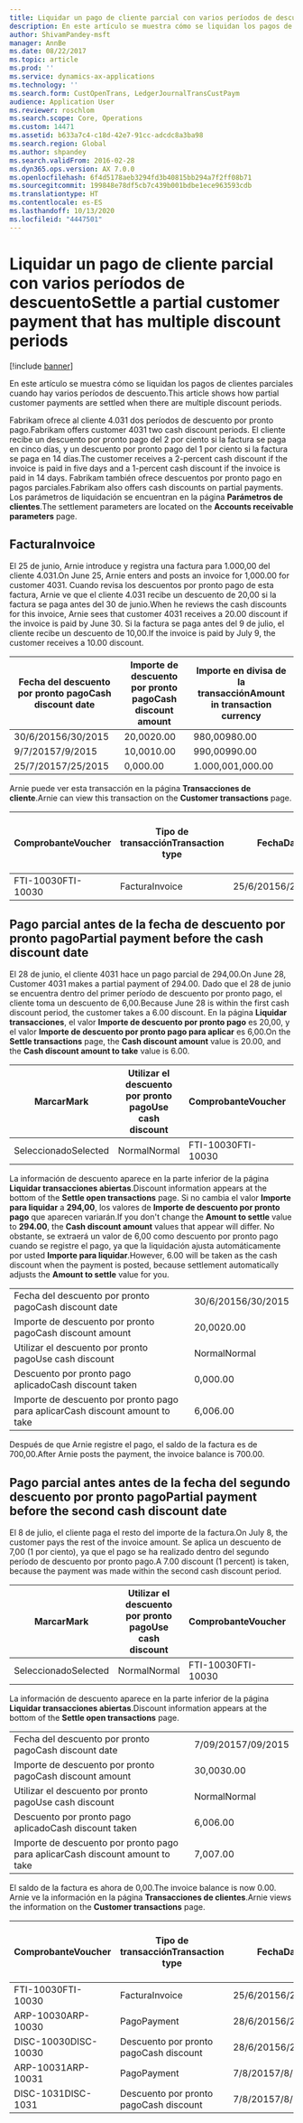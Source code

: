 ```yaml
---
title: Liquidar un pago de cliente parcial con varios períodos de descuento
description: En este artículo se muestra cómo se liquidan los pagos de clientes parciales cuando hay varios períodos de descuento.
author: ShivamPandey-msft
manager: AnnBe
ms.date: 08/22/2017
ms.topic: article
ms.prod: ''
ms.service: dynamics-ax-applications
ms.technology: ''
ms.search.form: CustOpenTrans, LedgerJournalTransCustPaym
audience: Application User
ms.reviewer: roschlom
ms.search.scope: Core, Operations
ms.custom: 14471
ms.assetid: b633a7c4-c18d-42e7-91cc-adcdc8a3ba98
ms.search.region: Global
ms.author: shpandey
ms.search.validFrom: 2016-02-28
ms.dyn365.ops.version: AX 7.0.0
ms.openlocfilehash: 6f4d5178aeb3294fd3b40815bb294a7f2ff08b71
ms.sourcegitcommit: 199848e78df5cb7c439b001bdbe1ece963593cdb
ms.translationtype: HT
ms.contentlocale: es-ES
ms.lasthandoff: 10/13/2020
ms.locfileid: "4447501"
---
```

# <a name="settle-a-partial-customer-payment-that-has-multiple-discount-periods"></a><span data-ttu-id="6c8ed-103">Liquidar un pago de cliente parcial con varios períodos de descuento</span><span class="sxs-lookup"><span data-stu-id="6c8ed-103">Settle a partial customer payment that has multiple discount periods</span></span>

[!include [banner](../includes/banner.md)]

<span data-ttu-id="6c8ed-104">En este artículo se muestra cómo se liquidan los pagos de clientes parciales cuando hay varios períodos de descuento.</span><span class="sxs-lookup"><span data-stu-id="6c8ed-104">This article shows how partial customer payments are settled when there are multiple discount periods.</span></span>

<span data-ttu-id="6c8ed-105">Fabrikam ofrece al cliente 4.031 dos períodos de descuento por pronto pago.</span><span class="sxs-lookup"><span data-stu-id="6c8ed-105">Fabrikam offers customer 4031 two cash discount periods.</span></span> <span data-ttu-id="6c8ed-106">El cliente recibe un descuento por pronto pago del 2 por ciento si la factura se paga en cinco días, y un descuento por pronto pago del 1 por ciento si la factura se paga en 14 días.</span><span class="sxs-lookup"><span data-stu-id="6c8ed-106">The customer receives a 2-percent cash discount if the invoice is paid in five days and a 1-percent cash discount if the invoice is paid in 14 days.</span></span> <span data-ttu-id="6c8ed-107">Fabrikam también ofrece descuentos por pronto pago en pagos parciales.</span><span class="sxs-lookup"><span data-stu-id="6c8ed-107">Fabrikam also offers cash discounts on partial payments.</span></span> <span data-ttu-id="6c8ed-108">Los parámetros de liquidación se encuentran en la página **Parámetros de clientes**.</span><span class="sxs-lookup"><span data-stu-id="6c8ed-108">The settlement parameters are located on the **Accounts receivable parameters** page.</span></span>

## <a name="invoice"></a><span data-ttu-id="6c8ed-109">Factura</span><span class="sxs-lookup"><span data-stu-id="6c8ed-109">Invoice</span></span>
<span data-ttu-id="6c8ed-110">El 25 de junio, Arnie introduce y registra una factura para 1.000,00 del cliente 4.031.</span><span class="sxs-lookup"><span data-stu-id="6c8ed-110">On June 25, Arnie enters and posts an invoice for 1,000.00 for customer 4031.</span></span> <span data-ttu-id="6c8ed-111">Cuando revisa los descuentos por pronto pago de esta factura, Arnie ve que el cliente 4.031 recibe un descuento de 20,00 si la factura se paga antes del 30 de junio.</span><span class="sxs-lookup"><span data-stu-id="6c8ed-111">When he reviews the cash discounts for this invoice, Arnie sees that customer 4031 receives a 20.00 discount if the invoice is paid by June 30.</span></span> <span data-ttu-id="6c8ed-112">Si la factura se paga antes del 9 de julio, el cliente recibe un descuento de 10,00.</span><span class="sxs-lookup"><span data-stu-id="6c8ed-112">If the invoice is paid by July 9, the customer receives a 10.00 discount.</span></span>

| <span data-ttu-id="6c8ed-113">Fecha del descuento por pronto pago</span><span class="sxs-lookup"><span data-stu-id="6c8ed-113">Cash discount date</span></span> | <span data-ttu-id="6c8ed-114">Importe de descuento por pronto pago</span><span class="sxs-lookup"><span data-stu-id="6c8ed-114">Cash discount amount</span></span> | <span data-ttu-id="6c8ed-115">Importe en divisa de la transacción</span><span class="sxs-lookup"><span data-stu-id="6c8ed-115">Amount in transaction currency</span></span> |
|--------------------|----------------------|--------------------------------|
| <span data-ttu-id="6c8ed-116">30/6/2015</span><span class="sxs-lookup"><span data-stu-id="6c8ed-116">6/30/2015</span></span>          | <span data-ttu-id="6c8ed-117">20,00</span><span class="sxs-lookup"><span data-stu-id="6c8ed-117">20.00</span></span>                | <span data-ttu-id="6c8ed-118">980,00</span><span class="sxs-lookup"><span data-stu-id="6c8ed-118">980.00</span></span>                         |
| <span data-ttu-id="6c8ed-119">9/7/2015</span><span class="sxs-lookup"><span data-stu-id="6c8ed-119">7/9/2015</span></span>           | <span data-ttu-id="6c8ed-120">10,00</span><span class="sxs-lookup"><span data-stu-id="6c8ed-120">10.00</span></span>                | <span data-ttu-id="6c8ed-121">990,00</span><span class="sxs-lookup"><span data-stu-id="6c8ed-121">990.00</span></span>                         |
| <span data-ttu-id="6c8ed-122">25/7/2015</span><span class="sxs-lookup"><span data-stu-id="6c8ed-122">7/25/2015</span></span>          | <span data-ttu-id="6c8ed-123">0,00</span><span class="sxs-lookup"><span data-stu-id="6c8ed-123">0.00</span></span>                 | <span data-ttu-id="6c8ed-124">1.000,00</span><span class="sxs-lookup"><span data-stu-id="6c8ed-124">1,000.00</span></span>                       |

<span data-ttu-id="6c8ed-125">Arnie puede ver esta transacción en la página **Transacciones de cliente**.</span><span class="sxs-lookup"><span data-stu-id="6c8ed-125">Arnie can view this transaction on the **Customer transactions** page.</span></span>

| <span data-ttu-id="6c8ed-126">Comprobante</span><span class="sxs-lookup"><span data-stu-id="6c8ed-126">Voucher</span></span>   | <span data-ttu-id="6c8ed-127">Tipo de transacción</span><span class="sxs-lookup"><span data-stu-id="6c8ed-127">Transaction type</span></span> | <span data-ttu-id="6c8ed-128">Fecha</span><span class="sxs-lookup"><span data-stu-id="6c8ed-128">Date</span></span>      | <span data-ttu-id="6c8ed-129">Factura</span><span class="sxs-lookup"><span data-stu-id="6c8ed-129">Invoice</span></span> | <span data-ttu-id="6c8ed-130">Importe en débito en divisa de transacción</span><span class="sxs-lookup"><span data-stu-id="6c8ed-130">Amount in transaction currency debit</span></span> | <span data-ttu-id="6c8ed-131">Importe en crédito en divisa de transacción</span><span class="sxs-lookup"><span data-stu-id="6c8ed-131">Amount in transaction currency credit</span></span> | <span data-ttu-id="6c8ed-132">Saldo</span><span class="sxs-lookup"><span data-stu-id="6c8ed-132">Balance</span></span>  | <span data-ttu-id="6c8ed-133">Divisa</span><span class="sxs-lookup"><span data-stu-id="6c8ed-133">Currency</span></span> |
|-----------|------------------|-----------|---------|--------------------------------------|---------------------------------------|----------|----------|
| <span data-ttu-id="6c8ed-134">FTI-10030</span><span class="sxs-lookup"><span data-stu-id="6c8ed-134">FTI-10030</span></span> | <span data-ttu-id="6c8ed-135">Factura</span><span class="sxs-lookup"><span data-stu-id="6c8ed-135">Invoice</span></span>          | <span data-ttu-id="6c8ed-136">25/6/2015</span><span class="sxs-lookup"><span data-stu-id="6c8ed-136">6/25/2015</span></span> | <span data-ttu-id="6c8ed-137">10030</span><span class="sxs-lookup"><span data-stu-id="6c8ed-137">10030</span></span>   | <span data-ttu-id="6c8ed-138">1.000,00</span><span class="sxs-lookup"><span data-stu-id="6c8ed-138">1,000.00</span></span>                             |                                       | <span data-ttu-id="6c8ed-139">1.000,00</span><span class="sxs-lookup"><span data-stu-id="6c8ed-139">1,000.00</span></span> | <span data-ttu-id="6c8ed-140">USD</span><span class="sxs-lookup"><span data-stu-id="6c8ed-140">USD</span></span>      |

## <a name="partial-payment-before-the-cash-discount-date"></a><span data-ttu-id="6c8ed-141">Pago parcial antes de la fecha de descuento por pronto pago</span><span class="sxs-lookup"><span data-stu-id="6c8ed-141">Partial payment before the cash discount date</span></span>
<span data-ttu-id="6c8ed-142">El 28 de junio, el cliente 4031 hace un pago parcial de 294,00.</span><span class="sxs-lookup"><span data-stu-id="6c8ed-142">On June 28, Customer 4031 makes a partial payment of 294.00.</span></span> <span data-ttu-id="6c8ed-143">Dado que el 28 de junio se encuentra dentro del primer período de descuento por pronto pago, el cliente toma un descuento de 6,00.</span><span class="sxs-lookup"><span data-stu-id="6c8ed-143">Because June 28 is within the first cash discount period, the customer takes a 6.00 discount.</span></span> <span data-ttu-id="6c8ed-144">En la página **Liquidar transacciones**, el valor **Importe de descuento por pronto pago** es 20,00, y el valor **Importe de descuento por pronto pago para aplicar** es 6,00.</span><span class="sxs-lookup"><span data-stu-id="6c8ed-144">On the **Settle transactions** page, the **Cash discount amount** value is 20.00, and the **Cash discount amount to take** value is 6.00.</span></span>

| <span data-ttu-id="6c8ed-145">Marcar</span><span class="sxs-lookup"><span data-stu-id="6c8ed-145">Mark</span></span>     | <span data-ttu-id="6c8ed-146">Utilizar el descuento por pronto pago</span><span class="sxs-lookup"><span data-stu-id="6c8ed-146">Use cash discount</span></span> | <span data-ttu-id="6c8ed-147">Comprobante</span><span class="sxs-lookup"><span data-stu-id="6c8ed-147">Voucher</span></span>   | <span data-ttu-id="6c8ed-148">Cuenta</span><span class="sxs-lookup"><span data-stu-id="6c8ed-148">Account</span></span> | <span data-ttu-id="6c8ed-149">Fecha</span><span class="sxs-lookup"><span data-stu-id="6c8ed-149">Date</span></span>      | <span data-ttu-id="6c8ed-150">Fecha de vencimiento</span><span class="sxs-lookup"><span data-stu-id="6c8ed-150">Due date</span></span>  | <span data-ttu-id="6c8ed-151">Factura</span><span class="sxs-lookup"><span data-stu-id="6c8ed-151">Invoice</span></span> | <span data-ttu-id="6c8ed-152">Importe en divisa de la transacción</span><span class="sxs-lookup"><span data-stu-id="6c8ed-152">Amount in transaction currency</span></span> | <span data-ttu-id="6c8ed-153">Divisa</span><span class="sxs-lookup"><span data-stu-id="6c8ed-153">Currency</span></span> | <span data-ttu-id="6c8ed-154">Importe para liquidar</span><span class="sxs-lookup"><span data-stu-id="6c8ed-154">Amount to settle</span></span> |
|----------|-------------------|-----------|---------|-----------|-----------|---------|--------------------------------|----------|------------------|
| <span data-ttu-id="6c8ed-155">Seleccionado</span><span class="sxs-lookup"><span data-stu-id="6c8ed-155">Selected</span></span> | <span data-ttu-id="6c8ed-156">Normal</span><span class="sxs-lookup"><span data-stu-id="6c8ed-156">Normal</span></span>            | <span data-ttu-id="6c8ed-157">FTI-10030</span><span class="sxs-lookup"><span data-stu-id="6c8ed-157">FTI-10030</span></span> | <span data-ttu-id="6c8ed-158">4031</span><span class="sxs-lookup"><span data-stu-id="6c8ed-158">4031</span></span>    | <span data-ttu-id="6c8ed-159">25/6/2015</span><span class="sxs-lookup"><span data-stu-id="6c8ed-159">6/25/2015</span></span> | <span data-ttu-id="6c8ed-160">25/7/2015</span><span class="sxs-lookup"><span data-stu-id="6c8ed-160">7/25/2015</span></span> | <span data-ttu-id="6c8ed-161">10030</span><span class="sxs-lookup"><span data-stu-id="6c8ed-161">10030</span></span>   | <span data-ttu-id="6c8ed-162">1.000,00</span><span class="sxs-lookup"><span data-stu-id="6c8ed-162">1,000.00</span></span>                       | <span data-ttu-id="6c8ed-163">USD</span><span class="sxs-lookup"><span data-stu-id="6c8ed-163">USD</span></span>      | <span data-ttu-id="6c8ed-164">294,00</span><span class="sxs-lookup"><span data-stu-id="6c8ed-164">294.00</span></span>           |

<span data-ttu-id="6c8ed-165">La información de descuento aparece en la parte inferior de la página **Liquidar transacciones abiertas**.</span><span class="sxs-lookup"><span data-stu-id="6c8ed-165">Discount information appears at the bottom of the **Settle open transactions** page.</span></span> <span data-ttu-id="6c8ed-166">Si no cambia el valor **Importe para liquidar** a **294,00**, los valores de **Importe de descuento por pronto pago** que aparecen variarán.</span><span class="sxs-lookup"><span data-stu-id="6c8ed-166">If you don't change the **Amount to settle** value to **294.00**, the **Cash discount amount** values that appear will differ.</span></span> <span data-ttu-id="6c8ed-167">No obstante, se extraerá un valor de 6,00 como descuento por pronto pago cuando se registre el pago, ya que la liquidación ajusta automáticamente por usted **Importe para liquidar**.</span><span class="sxs-lookup"><span data-stu-id="6c8ed-167">However, 6.00 will be taken as the cash discount when the payment is posted, because settlement automatically adjusts the **Amount to settle** value for you.</span></span>

|                              |           |
|------------------------------|-----------|
| <span data-ttu-id="6c8ed-168">Fecha del descuento por pronto pago</span><span class="sxs-lookup"><span data-stu-id="6c8ed-168">Cash discount date</span></span>           | <span data-ttu-id="6c8ed-169">30/6/2015</span><span class="sxs-lookup"><span data-stu-id="6c8ed-169">6/30/2015</span></span> |
| <span data-ttu-id="6c8ed-170">Importe de descuento por pronto pago</span><span class="sxs-lookup"><span data-stu-id="6c8ed-170">Cash discount amount</span></span>         | <span data-ttu-id="6c8ed-171">20,00</span><span class="sxs-lookup"><span data-stu-id="6c8ed-171">20.00</span></span>     |
| <span data-ttu-id="6c8ed-172">Utilizar el descuento por pronto pago</span><span class="sxs-lookup"><span data-stu-id="6c8ed-172">Use cash discount</span></span>            | <span data-ttu-id="6c8ed-173">Normal</span><span class="sxs-lookup"><span data-stu-id="6c8ed-173">Normal</span></span>    |
| <span data-ttu-id="6c8ed-174">Descuento por pronto pago aplicado</span><span class="sxs-lookup"><span data-stu-id="6c8ed-174">Cash discount taken</span></span>          | <span data-ttu-id="6c8ed-175">0,00</span><span class="sxs-lookup"><span data-stu-id="6c8ed-175">0.00</span></span>      |
| <span data-ttu-id="6c8ed-176">Importe de descuento por pronto pago para aplicar</span><span class="sxs-lookup"><span data-stu-id="6c8ed-176">Cash discount amount to take</span></span> | <span data-ttu-id="6c8ed-177">6,00</span><span class="sxs-lookup"><span data-stu-id="6c8ed-177">6.00</span></span>      |

<span data-ttu-id="6c8ed-178">Después de que Arnie registre el pago, el saldo de la factura es de 700,00.</span><span class="sxs-lookup"><span data-stu-id="6c8ed-178">After Arnie posts the payment, the invoice balance is 700.00.</span></span>

## <a name="partial-payment-before-the-second-cash-discount-date"></a><span data-ttu-id="6c8ed-179">Pago parcial antes antes de la fecha del segundo descuento por pronto pago</span><span class="sxs-lookup"><span data-stu-id="6c8ed-179">Partial payment before the second cash discount date</span></span>
<span data-ttu-id="6c8ed-180">El 8 de julio, el cliente paga el resto del importe de la factura.</span><span class="sxs-lookup"><span data-stu-id="6c8ed-180">On July 8, the customer pays the rest of the invoice amount.</span></span> <span data-ttu-id="6c8ed-181">Se aplica un descuento de 7,00 (1 por ciento), ya que el pago se ha realizado dentro del segundo período de descuento por pronto pago.</span><span class="sxs-lookup"><span data-stu-id="6c8ed-181">A 7.00 discount (1 percent) is taken, because the payment was made within the second cash discount period.</span></span>

| <span data-ttu-id="6c8ed-182">Marcar</span><span class="sxs-lookup"><span data-stu-id="6c8ed-182">Mark</span></span>     | <span data-ttu-id="6c8ed-183">Utilizar el descuento por pronto pago</span><span class="sxs-lookup"><span data-stu-id="6c8ed-183">Use cash discount</span></span> | <span data-ttu-id="6c8ed-184">Comprobante</span><span class="sxs-lookup"><span data-stu-id="6c8ed-184">Voucher</span></span>   | <span data-ttu-id="6c8ed-185">Cuenta</span><span class="sxs-lookup"><span data-stu-id="6c8ed-185">Account</span></span> | <span data-ttu-id="6c8ed-186">Fecha</span><span class="sxs-lookup"><span data-stu-id="6c8ed-186">Date</span></span>      | <span data-ttu-id="6c8ed-187">Fecha de vencimiento</span><span class="sxs-lookup"><span data-stu-id="6c8ed-187">Due date</span></span>  | <span data-ttu-id="6c8ed-188">Factura</span><span class="sxs-lookup"><span data-stu-id="6c8ed-188">Invoice</span></span> | <span data-ttu-id="6c8ed-189">Importe en débito en divisa de transacción</span><span class="sxs-lookup"><span data-stu-id="6c8ed-189">Amount in transaction currency debit</span></span> | <span data-ttu-id="6c8ed-190">Importe en crédito en divisa de transacción</span><span class="sxs-lookup"><span data-stu-id="6c8ed-190">Amount in transaction currency credit</span></span> | <span data-ttu-id="6c8ed-191">Divisa</span><span class="sxs-lookup"><span data-stu-id="6c8ed-191">Currency</span></span> | <span data-ttu-id="6c8ed-192">Importe para liquidar</span><span class="sxs-lookup"><span data-stu-id="6c8ed-192">Amount to settle</span></span> |
|----------|-------------------|-----------|---------|-----------|-----------|---------|--------------------------------------|---------------------------------------|----------|------------------|
| <span data-ttu-id="6c8ed-193">Seleccionado</span><span class="sxs-lookup"><span data-stu-id="6c8ed-193">Selected</span></span> | <span data-ttu-id="6c8ed-194">Normal</span><span class="sxs-lookup"><span data-stu-id="6c8ed-194">Normal</span></span>            | <span data-ttu-id="6c8ed-195">FTI-10030</span><span class="sxs-lookup"><span data-stu-id="6c8ed-195">FTI-10030</span></span> | <span data-ttu-id="6c8ed-196">4031</span><span class="sxs-lookup"><span data-stu-id="6c8ed-196">4031</span></span>    | <span data-ttu-id="6c8ed-197">25/6/2015</span><span class="sxs-lookup"><span data-stu-id="6c8ed-197">6/25/2015</span></span> | <span data-ttu-id="6c8ed-198">25/7/2015</span><span class="sxs-lookup"><span data-stu-id="6c8ed-198">7/25/2015</span></span> | <span data-ttu-id="6c8ed-199">10030</span><span class="sxs-lookup"><span data-stu-id="6c8ed-199">10030</span></span>   | <span data-ttu-id="6c8ed-200">700,00</span><span class="sxs-lookup"><span data-stu-id="6c8ed-200">700.00</span></span>                               |                                       | <span data-ttu-id="6c8ed-201">USD</span><span class="sxs-lookup"><span data-stu-id="6c8ed-201">USD</span></span>      | <span data-ttu-id="6c8ed-202">693,00</span><span class="sxs-lookup"><span data-stu-id="6c8ed-202">693.00</span></span>           |

<span data-ttu-id="6c8ed-203">La información de descuento aparece en la parte inferior de la página **Liquidar transacciones abiertas**.</span><span class="sxs-lookup"><span data-stu-id="6c8ed-203">Discount information appears at the bottom of the **Settle open transactions** page.</span></span>

|                              |           |
|------------------------------|-----------|
| <span data-ttu-id="6c8ed-204">Fecha del descuento por pronto pago</span><span class="sxs-lookup"><span data-stu-id="6c8ed-204">Cash discount date</span></span>           | <span data-ttu-id="6c8ed-205">7/09/2015</span><span class="sxs-lookup"><span data-stu-id="6c8ed-205">7/09/2015</span></span> |
| <span data-ttu-id="6c8ed-206">Importe de descuento por pronto pago</span><span class="sxs-lookup"><span data-stu-id="6c8ed-206">Cash discount amount</span></span>         | <span data-ttu-id="6c8ed-207">30,00</span><span class="sxs-lookup"><span data-stu-id="6c8ed-207">30.00</span></span>     |
| <span data-ttu-id="6c8ed-208">Utilizar el descuento por pronto pago</span><span class="sxs-lookup"><span data-stu-id="6c8ed-208">Use cash discount</span></span>            | <span data-ttu-id="6c8ed-209">Normal</span><span class="sxs-lookup"><span data-stu-id="6c8ed-209">Normal</span></span>    |
| <span data-ttu-id="6c8ed-210">Descuento por pronto pago aplicado</span><span class="sxs-lookup"><span data-stu-id="6c8ed-210">Cash discount taken</span></span>          | <span data-ttu-id="6c8ed-211">6,00</span><span class="sxs-lookup"><span data-stu-id="6c8ed-211">6.00</span></span>      |
| <span data-ttu-id="6c8ed-212">Importe de descuento por pronto pago para aplicar</span><span class="sxs-lookup"><span data-stu-id="6c8ed-212">Cash discount amount to take</span></span> | <span data-ttu-id="6c8ed-213">7,00</span><span class="sxs-lookup"><span data-stu-id="6c8ed-213">7.00</span></span>      |

<span data-ttu-id="6c8ed-214">El saldo de la factura es ahora de 0,00.</span><span class="sxs-lookup"><span data-stu-id="6c8ed-214">The invoice balance is now 0.00.</span></span> <span data-ttu-id="6c8ed-215">Arnie ve la información en la página **Transacciones de clientes**.</span><span class="sxs-lookup"><span data-stu-id="6c8ed-215">Arnie views the information on the **Customer transactions** page.</span></span>

| <span data-ttu-id="6c8ed-216">Comprobante</span><span class="sxs-lookup"><span data-stu-id="6c8ed-216">Voucher</span></span>    | <span data-ttu-id="6c8ed-217">Tipo de transacción</span><span class="sxs-lookup"><span data-stu-id="6c8ed-217">Transaction type</span></span> | <span data-ttu-id="6c8ed-218">Fecha</span><span class="sxs-lookup"><span data-stu-id="6c8ed-218">Date</span></span>      | <span data-ttu-id="6c8ed-219">Factura</span><span class="sxs-lookup"><span data-stu-id="6c8ed-219">Invoice</span></span> | <span data-ttu-id="6c8ed-220">Importe en débito en divisa de transacción</span><span class="sxs-lookup"><span data-stu-id="6c8ed-220">Amount in transaction currency debit</span></span> | <span data-ttu-id="6c8ed-221">Importe en crédito en divisa de transacción</span><span class="sxs-lookup"><span data-stu-id="6c8ed-221">Amount in transaction currency credit</span></span> | <span data-ttu-id="6c8ed-222">Saldo</span><span class="sxs-lookup"><span data-stu-id="6c8ed-222">Balance</span></span> | <span data-ttu-id="6c8ed-223">Divisa</span><span class="sxs-lookup"><span data-stu-id="6c8ed-223">Currency</span></span> |
|------------|------------------|-----------|---------|--------------------------------------|---------------------------------------|---------|----------|
| <span data-ttu-id="6c8ed-224">FTI-10030</span><span class="sxs-lookup"><span data-stu-id="6c8ed-224">FTI-10030</span></span>  | <span data-ttu-id="6c8ed-225">Factura</span><span class="sxs-lookup"><span data-stu-id="6c8ed-225">Invoice</span></span>          | <span data-ttu-id="6c8ed-226">25/6/2015</span><span class="sxs-lookup"><span data-stu-id="6c8ed-226">6/25/2015</span></span> | <span data-ttu-id="6c8ed-227">10030</span><span class="sxs-lookup"><span data-stu-id="6c8ed-227">10030</span></span>   | <span data-ttu-id="6c8ed-228">1.000,00</span><span class="sxs-lookup"><span data-stu-id="6c8ed-228">1,000.00</span></span>                             |                                       | <span data-ttu-id="6c8ed-229">0,00</span><span class="sxs-lookup"><span data-stu-id="6c8ed-229">0.00</span></span>    | <span data-ttu-id="6c8ed-230">USD</span><span class="sxs-lookup"><span data-stu-id="6c8ed-230">USD</span></span>      |
| <span data-ttu-id="6c8ed-231">ARP-10030</span><span class="sxs-lookup"><span data-stu-id="6c8ed-231">ARP-10030</span></span>  |  <span data-ttu-id="6c8ed-232">Pago</span><span class="sxs-lookup"><span data-stu-id="6c8ed-232">Payment</span></span>         | <span data-ttu-id="6c8ed-233">28/6/2015</span><span class="sxs-lookup"><span data-stu-id="6c8ed-233">6/28/2015</span></span> |         |                                      | <span data-ttu-id="6c8ed-234">294,00</span><span class="sxs-lookup"><span data-stu-id="6c8ed-234">294.00</span></span>                                | <span data-ttu-id="6c8ed-235">0,00</span><span class="sxs-lookup"><span data-stu-id="6c8ed-235">0.00</span></span>    | <span data-ttu-id="6c8ed-236">USD</span><span class="sxs-lookup"><span data-stu-id="6c8ed-236">USD</span></span>      |
| <span data-ttu-id="6c8ed-237">DISC-10030</span><span class="sxs-lookup"><span data-stu-id="6c8ed-237">DISC-10030</span></span> |  <span data-ttu-id="6c8ed-238">Descuento por pronto pago</span><span class="sxs-lookup"><span data-stu-id="6c8ed-238">Cash discount</span></span>   | <span data-ttu-id="6c8ed-239">28/6/2015</span><span class="sxs-lookup"><span data-stu-id="6c8ed-239">6/28/2015</span></span> |         |                                      | <span data-ttu-id="6c8ed-240">6,00</span><span class="sxs-lookup"><span data-stu-id="6c8ed-240">6.00</span></span>                                  | <span data-ttu-id="6c8ed-241">0,00</span><span class="sxs-lookup"><span data-stu-id="6c8ed-241">0.00</span></span>    | <span data-ttu-id="6c8ed-242">USD</span><span class="sxs-lookup"><span data-stu-id="6c8ed-242">USD</span></span>      |
| <span data-ttu-id="6c8ed-243">ARP-10031</span><span class="sxs-lookup"><span data-stu-id="6c8ed-243">ARP-10031</span></span>  |  <span data-ttu-id="6c8ed-244">Pago</span><span class="sxs-lookup"><span data-stu-id="6c8ed-244">Payment</span></span>         | <span data-ttu-id="6c8ed-245">7/8/2015</span><span class="sxs-lookup"><span data-stu-id="6c8ed-245">7/8/2015</span></span>  |         |                                      | <span data-ttu-id="6c8ed-246">693,00</span><span class="sxs-lookup"><span data-stu-id="6c8ed-246">693.00</span></span>                                | <span data-ttu-id="6c8ed-247">0,00</span><span class="sxs-lookup"><span data-stu-id="6c8ed-247">0.00</span></span>    | <span data-ttu-id="6c8ed-248">USD</span><span class="sxs-lookup"><span data-stu-id="6c8ed-248">USD</span></span>      |
| <span data-ttu-id="6c8ed-249">DISC-1031</span><span class="sxs-lookup"><span data-stu-id="6c8ed-249">DISC-1031</span></span>  |  <span data-ttu-id="6c8ed-250">Descuento por pronto pago</span><span class="sxs-lookup"><span data-stu-id="6c8ed-250">Cash discount</span></span>   | <span data-ttu-id="6c8ed-251">7/8/2015</span><span class="sxs-lookup"><span data-stu-id="6c8ed-251">7/8/2015</span></span>  |         |                                      | <span data-ttu-id="6c8ed-252">7,00</span><span class="sxs-lookup"><span data-stu-id="6c8ed-252">7.00</span></span>                                  | <span data-ttu-id="6c8ed-253">0,00</span><span class="sxs-lookup"><span data-stu-id="6c8ed-253">0.00</span></span>    | <span data-ttu-id="6c8ed-254">USD</span><span class="sxs-lookup"><span data-stu-id="6c8ed-254">USD</span></span>      |





